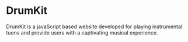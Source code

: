 # DrumKit

DrumKit is a javaScript based website developed for playing instrumental tuens and provide users with a captivating musical experience.
